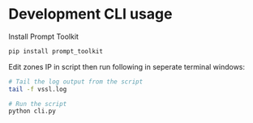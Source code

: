 # Development CLI usage

Install Prompt Toolkit
```bash
pip install prompt_toolkit
```

Edit zones IP in script then run following in seperate terminal windows:
```bash
# Tail the log output from the script
tail -f vssl.log

# Run the script
python cli.py
```

